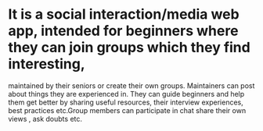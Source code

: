 # It is a social interaction/media web app, intended for beginners where they can join groups which they find interesting,
maintained by their seniors or create their own groups. Maintainers can post about things they are experienced in.
They can guide beginners and help them get better by sharing useful resources, their interview experiences, best practices
etc.Group members can participate in chat share their own views , ask doubts etc.
